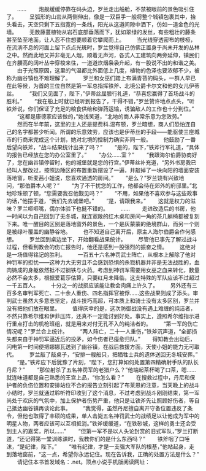　　……
　　炮舰缓缓停靠在码头边，罗兰走出船舱，不禁被眼前的景色吸引住了。
　　呈弧形的山岩从两侧伸出，像是一双巨手一般将整个城镇包裹其中，抬头看去，天空只剩下五指宽的一条线，阳光从这道间隙中洒下，仿如一道金色的光墙。
　　无数藤蔓植物从岩石底部垂落而下，犹如翠绿的发丝，有些粗壮的藤条甚至坠至地面，让人忍不住想要顺着它攀爬而上。
　　当光线穿透密布的枝桠，在流淌不息的河面上留下点点光斑时，罗兰觉得自己仿佛正置身于尚未开发的丛林之中。然而此地又并非毫无人烟，顺着无声河，各式人工建筑向两旁延伸，镇民们在齐腰高的阔叶丛中穿梭来往，一道道炊烟袅袅升起，有一股说不出的和谐之美。
　　由于光照原因，这里的气温都比外面低上几度，植物的色泽也要浓郁不少，被称为幽谷镇也不难理解了。
　　罗兰和女巫们踏上布满青苔的码头，一群人早已在此等候，为首的三位自然是第一军总指挥铁斧、北境公爵卡尔文和他的女儿伊蒂丝。
　　“我们又见面了，陛下，”伊蒂丝屈膝行礼道，“恭喜您赢得了首场战斗的胜利。”
　　“我在船上时就已经听到报告了，干得不错，”罗兰赞许地点点头，“听铁斧说，你们保证了充足的粮食供给和弹药运输，诱骗敌人的工作也十分到位。”
　　“这都是康德家应该做的，”她浅笑道，“北地的商人非常乐意为您效劳。”
　　然而在半年前，这里的主人还是提费科.温布顿，罗兰暗想，商人们恐怕连自己的名字都甚少听闻。所谓的乐意效劳，应该也是伊蒂丝的手段——能驱使三座城市的行商来完成这个计划，她对北境的控制力确实非同一般。
　　他鼓励了一番后望向铁斧，“战斗结果统计出来了吗？”
　　“是的，陛下，”铁斧行军礼道，“具体的报告已经放在您的办公室里了。”
　　“办公……室？”
　　“我跟海尔伯爵协商好了，您在幽谷镇停留时，他的城堡就是您的行宫。”伊蒂丝补充道，“另外书房我已经叫人整改过，按照边陲区的布置重新摆设了一遍，并敲掉了一块向阳的墙面安装落地窗，听麦茜小姐说，您喜欢通透的房间。”
　　“是么？”罗兰饶有兴致地问，“那伯爵本人呢？”
　　“为了不干扰您的工作，他都会待在郊外的府邸里。”北地珍珠顿了顿，“您需要我召他觐见吗？”
　　“不用，如果他不喜欢参与这些政事的话，”他摆手道，“我们先去城堡吧。”
　　“是，请跟我来。”
　　这就是权力的滋味？罗兰咂咂嘴，偶尔体验下也挺不错的。
　　……
　　走进改造后的书房，他一时间以为自己回到了无冬城，就连宽敞的红木桌和房间一角的茶几躺椅都被复刻下来。唯一醒目的区别是落地窗外的景色，一个是灰蒙蒙的绝境群山，而另一个则是被绿叶覆盖的幽静谷地。
　　也不知道自己离开后，原主人海尔伯爵会作何感想。
　　罗兰回到桌边坐下，开始翻看战果统计。
　　尽管他已事先了解过战斗过程，但看到教会的伤亡报告时，他还是感到一股强烈的振奋之情。
　　这绝对是一场值得铭记的胜利。
　　一百五十六名神罚武士阵亡，从根本上解除了他对神罚军的担忧——这种力大无穷且不会感到恐惧的杀戮机器并非是无法战胜的，血肉铸成的身躯依然抵不过钢铁与火药。考虑到神罚军需要用女巫之血来转化，数量必然不会太多，根据爱葛莎估算，只要红月未降临，这支特殊的军队应该不过超过一千五百人。
　　十分之一的战损应该能让教会肉痛上许久了。
　　另外还有三百多名审判军死亡、二十余人重伤、四名指挥官被俘……这些战果则成了添头。审判武士虽然大多意志坚定，战斗技巧高超，可本质上和骑士没有太多区别，罗兰并没有把他们放在眼里。
　　值得庆幸的是，这次防御战没有遇上难缠的纯洁者，不然只靠希尔维和伊菲压阵，还真不一定能讨到好处。事实上，遵照希尔维指示进行重点打击的机枪班组，就是用来对付无孔不入的纯洁者的。
　　“第一军的伤亡情况呢？”罗兰合上统计。
　　“两人阵亡，二十一人重伤，”铁斧沉声道，“全部损失都来自于神罚军逼近后的投矛，如今伤者已痊愈归队。”
　　得知教会出动后，闪电第一时间便把娜娜瓦送到了幽谷镇，在战后救援方面，天使小姐的能力无可取代。
　　罗兰敲了敲桌子，“安排一艘船只，把牺牲士兵的遗体送回无冬城安葬。”
　　“是。”铁斧应下后犹豫了片刻，“陛下，您打算如何处置第四精确射手队的队长丹尼？”
　　“那位射杀了五名神罚军的老猎户么？”他端起茶杯喝了口茶，嗯……就连味道都是自己熟悉的王宫上品，“你怎么看？”
　　在搜救过程中，丹尼和保护者的负伤位置和安排站位不合的报告立刻引起了布莱恩的注意，当天晚上的战斗小结时，罗兰就通过聆听符印收到了这个消息，不过考虑到战斗刚刚结束，第一军尚处于欢庆的气氛中，加上保护者伤势严重，他只是让铁斧先让照顾好伤者，等自己抵达幽谷镇再谈论此事。
　　“我觉得，虽然丹尼擅自离开守备位置违反了条令，但他也取得了丰硕的成果，单人击毙五名神罚武士的战绩足以让他成为军中的明星人物，两者应该可以互相抵消。”铁斧缓缓道，“在铁砂城，这样的勇士还会受到主人的嘉奖，所以……”
　　“但第一军不是以人头论封赏的旧式军队，”罗兰打断道，“还记得第一堂训练课时，我教你们的是什么东西吗？”
　　铁斧咽了口唾沫，“是纪律，陛下。”
　　“唯有纪律，才是一支强大军队的根基，”他站起身，走到落地窗前，“这一点，希望你永远记住。现在告诉我，正确的处置方法是什么？”
　　请记住本书首发域名：.net。顶点小说手机版阅读网址：